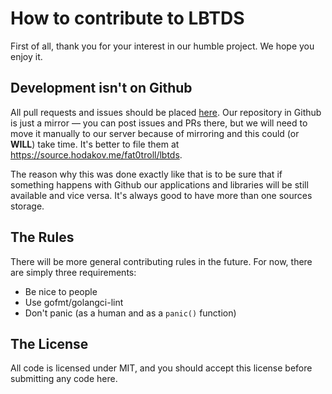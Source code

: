 # How to contribute to LBTDS

First of all, thank you for your interest in our humble project. We hope you enjoy it.

## Development isn't on Github

All pull requests and issues should be placed [here](https://source.hodakov.me/fat0troll/lbtds). Our repository in Github is just a mirror — you can post issues and PRs there, but we will need to move it manually to our server because of mirroring and this could (or **WILL**) take time. It's better to file them at https://source.hodakov.me/fat0troll/lbtds.

The reason why this was done exactly like that is to be sure that if something happens with Github our applications and libraries will be still available and vice versa. It's always good to have more than one sources storage.

## The Rules

There will be more general contributing rules in the future. For now, there are simply three requirements:

* Be nice to people
* Use gofmt/golangci-lint
* Don't panic (as a human and as a ``panic()`` function)

## The License

All code is licensed under MIT, and you should accept this license before submitting any code here.